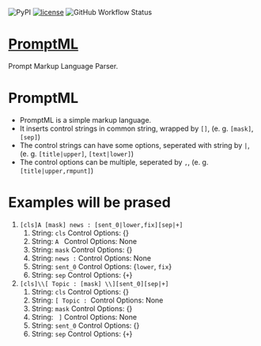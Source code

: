 ![PyPI](https://img.shields.io/pypi/v/promptml)
[![license](https://img.shields.io/github/license/AlongWY/promptml.svg?maxAge=86400)](LICENSE)
![GitHub Workflow Status](https://img.shields.io/github/workflow/status/AlongWY/promptml/CI)

# [PromptML](https://github.com/AlongWY/promptml)

Prompt Markup Language Parser.

# PromptML

+ PromptML is a simple markup language.
+ It inserts control strings in common string, wrapped by `[]`, (e. g. `[mask]`, `[sep]`)
+ The control strings can have some options, seperated with string by `|`, (e. g. `[title|upper]`, `[text|lower]`)
+ The control options can be multiple, seperated by `,`, (e. g. `[title|upper,rmpunt]`)

# Examples will be prased

1. `[cls]A [mask] news : [sent_0|lower,fix][sep|+]`
    1. String: `cls`       Control Options: {}
    2. String: `A `        Control Options: None
    3. String: `mask`      Control Options: {}
    4. String: ` news : `  Control Options: None
    5. String: `sent_0`    Control Options: {`lower`, `fix`}
    6. String: `sep`       Control Options: {`+`}
2. `[cls]\\[ Topic : [mask] \\][sent_0][sep|+]`
    1. String: `cls`       Control Options: {}
    2. String: `[ Topic : `Control Options: None
    3. String: `mask`      Control Options: {}
    4. String: ` ]`        Control Options: None
    5. String: `sent_0`    Control Options: {}
    6. String: `sep`       Control Options: {`+`}